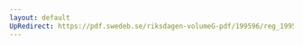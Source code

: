 ```yaml
---
layout: default
UpRedirect: https://pdf.swedeb.se/riksdagen-volumeG-pdf/199596/reg_199596/reg_199596_0054.pdf
---
```

